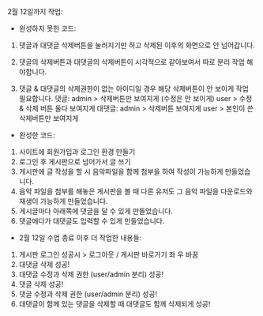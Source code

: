 2월 12일까지 작업:

- 완성하지 못한 코드:

1. 댓글과 대댓글 삭제버튼을 눌러지기만 하고 삭제된 이후의 화면으로 안 넘어갑니다.

2. 댓글의 삭제버튼과 대댓글의 삭제버튼이 시각적으로 같아보여서 따로 분리 작업 해야합니다.

3. 댓글 & 대댓글의 삭제권한이 없는 아이디일 경우 해당 삭제버튼이 안 보이게 작업 필요합니다.
   댓글: admin > 삭제버튼만 보여지게 (수정은 안 보이게)
        user > 수정 & 삭제 버튼 둘다 보여지게
   대댓글: admin > 삭제버튼 보여지게
         user > 본인이 쓴 삭제버튼만 보여지게


- 완성한 코드:

1. 사이트에 회원가입과 로그인 환경 만들기
2. 로그인 후 게시판으로 넘어가서 글 쓰기
3. 게시판에 글 작성을 할 시 음악파일을 함께 첨부을 하여 작성이 가능하게 만들었습니다.
4. 음악 파일을 첨부를 해놓은 게시판을 볼 때 다른 유저도 그 음악 파일을 다운로드와 재생이 가능하게 만들었습니다.
5. 게시글마다 아래쪽에 댓글을 달 수 있게 만들었습니다.
6. 댓글에다가 대댓글도 입력할 수 있게 만들었습니다.


- 2월 12일 수업 종료 이후 더 작업한 내용들:
1. 게시판 로그인 성공시 > 로그아웃 / 게시판 바로가기 좌 우 바꿈
2. 대댓글 삭제 성공!
3. 대댓글 수정과 삭제 권한 (user/admin 분리) 성공!
4. 댓글 삭제 성공!
4. 댓글 수정과 삭제 권한 (user/admin 분리) 성공!
5. 대댓글이 함께 있는 댓글을 삭제할 때 대댓글도 함께 삭제되게 성공!
